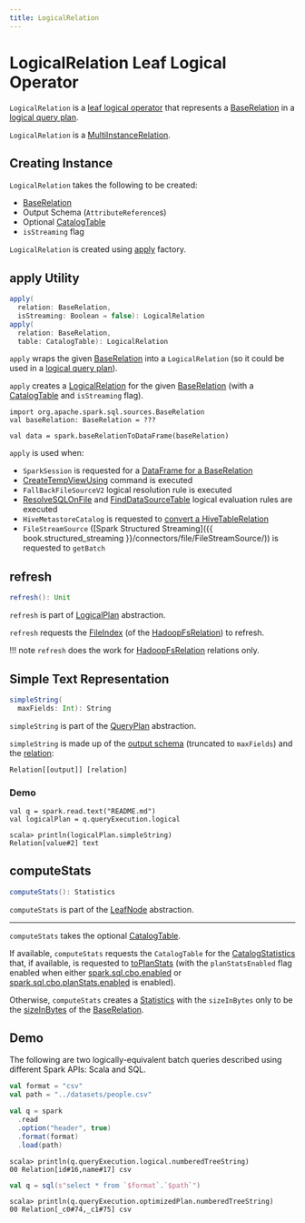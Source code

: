 ```yaml
---
title: LogicalRelation
---
```


# LogicalRelation Leaf Logical Operator

`LogicalRelation` is a [leaf logical operator](LeafNode.md) that represents a [BaseRelation](#relation) in a [logical query plan](LogicalPlan.md).

`LogicalRelation` is a [MultiInstanceRelation](MultiInstanceRelation.md).

## Creating Instance

`LogicalRelation` takes the following to be created:

* <span id="relation"> [BaseRelation](../BaseRelation.md)
* <span id="output"> Output Schema (`AttributeReference`s)
* <span id="catalogTable"> Optional [CatalogTable](../CatalogTable.md)
* <span id="isStreaming"> `isStreaming` flag

`LogicalRelation` is created using [apply](#apply) factory.

## <span id="apply"> apply Utility

```scala
apply(
  relation: BaseRelation,
  isStreaming: Boolean = false): LogicalRelation
apply(
  relation: BaseRelation,
  table: CatalogTable): LogicalRelation
```

`apply` wraps the given [BaseRelation](../BaseRelation.md) into a `LogicalRelation` (so it could be used in a [logical query plan](LogicalPlan.md)).

`apply` creates a [LogicalRelation](#creating-instance) for the given [BaseRelation](../BaseRelation.md) (with a [CatalogTable](../CatalogTable.md) and `isStreaming` flag).

```text
import org.apache.spark.sql.sources.BaseRelation
val baseRelation: BaseRelation = ???

val data = spark.baseRelationToDataFrame(baseRelation)
```

`apply` is used when:

* `SparkSession` is requested for a [DataFrame for a BaseRelation](../SparkSession.md#baseRelationToDataFrame)
* [CreateTempViewUsing](CreateTempViewUsing.md) command is executed
* `FallBackFileSourceV2` logical resolution rule is executed
* [ResolveSQLOnFile](../logical-analysis-rules/ResolveSQLOnFile.md) and [FindDataSourceTable](../logical-analysis-rules/FindDataSourceTable.md) logical evaluation rules are executed
* `HiveMetastoreCatalog` is requested to [convert a HiveTableRelation](../hive/HiveMetastoreCatalog.md#convertToLogicalRelation)
* `FileStreamSource` ([Spark Structured Streaming]({{ book.structured_streaming }}/connectors/file/FileStreamSource/)) is requested to `getBatch`

## <span id="refresh"> refresh

```scala
refresh(): Unit
```

`refresh` is part of [LogicalPlan](LogicalPlan.md#refresh) abstraction.

`refresh` requests the [FileIndex](../files/HadoopFsRelation.md#location) (of the [HadoopFsRelation](#relation)) to refresh.

!!! note
    `refresh` does the work for [HadoopFsRelation](../files/HadoopFsRelation.md) relations only.

## <span id="simpleString"> Simple Text Representation

```scala
simpleString(
  maxFields: Int): String
```

`simpleString` is part of the [QueryPlan](../catalyst/QueryPlan.md#simpleString) abstraction.

`simpleString` is made up of the [output schema](#output) (truncated to `maxFields`) and the [relation](#relation):

```text
Relation[[output]] [relation]
```

### <span id="simpleString-demo"> Demo

```text
val q = spark.read.text("README.md")
val logicalPlan = q.queryExecution.logical

scala> println(logicalPlan.simpleString)
Relation[value#2] text
```

## <span id="computeStats"> computeStats

```scala
computeStats(): Statistics
```

`computeStats` is part of the [LeafNode](LeafNode.md#computeStats) abstraction.

---

`computeStats` takes the optional [CatalogTable](#catalogTable).

If available, `computeStats` requests the `CatalogTable` for the [CatalogStatistics](../CatalogTable.md#stats) that, if available, is requested to [toPlanStats](#toPlanStats) (with the `planStatsEnabled` flag enabled when either [spark.sql.cbo.enabled](../SQLConf.md#cboEnabled) or [spark.sql.cbo.planStats.enabled](../SQLConf.md#planStatsEnabled) is enabled).

Otherwise, `computeStats` creates a [Statistics](../cost-based-optimization/Statistics.md) with the `sizeInBytes` only to be the [sizeInBytes](../BaseRelation.md#sizeInBytes) of the [BaseRelation](#relation).

## Demo

The following are two logically-equivalent batch queries described using different Spark APIs: Scala and SQL.

```scala
val format = "csv"
val path = "../datasets/people.csv"
```

```scala
val q = spark
  .read
  .option("header", true)
  .format(format)
  .load(path)
```

```text
scala> println(q.queryExecution.logical.numberedTreeString)
00 Relation[id#16,name#17] csv
```

```scala
val q = sql(s"select * from `$format`.`$path`")
```

```text
scala> println(q.queryExecution.optimizedPlan.numberedTreeString)
00 Relation[_c0#74,_c1#75] csv
```
